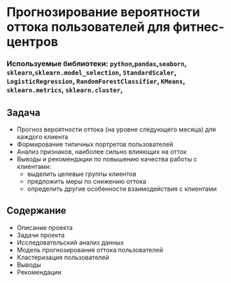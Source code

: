 # Прогнозирование вероятности оттока пользователей для фитнес-центров

### Используемые библиотеки: `python`,`pandas`,`seaborn`, `sklearn`,`sklearn.model_selection`, `StandardScaler`, `LogisticRegression`, `RandomForestClassifier`, `KMeans`, `sklearn.metrics`, `sklearn.cluster`, 

## Задача
- Прогноз вероятности оттока (на уровне следующего месяца) для каждого клиента
- Формирование типичных портретов пользователей
- Анализ признаков, наиболее сильно влияющих на отток
- Выводы и рекомендации по повышению качества работы с клиентами:
    - выделить целевые группы клиентов
    - предложить меры по снижению оттока
    - определить другие особенности взаимодействия с клиентами

## Содержание
- Описание проекта
- Задачи проекта
- Исследовательский анализ данных
- Модель прогнозирования оттока пользователей
- Кластеризация пользователей
- Выводы
- Рекомендации
